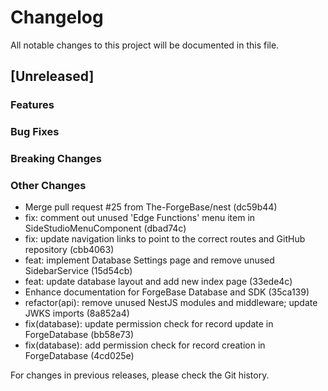 # Changelog

All notable changes to this project will be documented in this file.

## [Unreleased]

### Features

### Bug Fixes

### Breaking Changes

### Other Changes
* Merge pull request #25 from The-ForgeBase/nest (dc59b44)
* fix: comment out unused 'Edge Functions' menu item in SideStudioMenuComponent (dbad74c)
* fix: update navigation links to point to the correct routes and GitHub repository (cbb4063)
* feat: implement Database Settings page and remove unused SidebarService (15d54cb)
* feat: update database layout and add new index page (33ede4c)
* Enhance documentation for ForgeBase Database and SDK (35ca139)
* refactor(api): remove unused NestJS modules and middleware; update JWKS imports (8a852a4)
* fix(database): update permission check for record update in ForgeDatabase (bb58e73)
* fix(database): add permission check for record creation in ForgeDatabase (4cd025e)

For changes in previous releases, please check the Git history.
